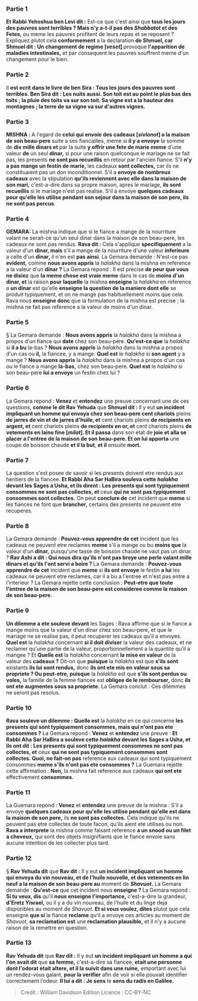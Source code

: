 
### Partie 1
<b>Et Rabbi Yehoshua ben Levi dit :</b> Est-ce que c'est ainsi que <b>tous les jours des pauvres sont terribles ? Mais n'y a-t-il pas des <i>Shabbatot</i> et des Fetes,</b> ou meme les pauvres profitent de leurs repas et se reposent ? Expliquez plutot cela <b>conformement</b> a la declaration <b>de Shmuel, car Shmuel dit : Un changement de regime [<i>veset</i>]</b> provoque <b>l'apparition de</b> <b>maladies intestinales,</b> et par consequent les pauvres souffrent meme d'un changement pour le bien.

### Partie 2
Il <b>est ecrit dans le livre de ben Sira : Tous les jours des pauvres sont terribles. Ben Sira dit : Les nuits aussi. Son toit est au point le plus bas des toits ; la pluie des toits va sur son toit. Sa vigne est a la hauteur des montagnes ; la terre de sa vigne va sur d'autres vignes.</b>

### Partie 3
<strong>MISHNA : </strong>A l'egard de <b>celui qui envoie des cadeaux [<i>sivlonot</i>] a la maison de son beau-pere</b> suite a ses fiancailles, meme si <b>il y a envoye</b> la somme de <b>dix mille dinars et</b> par la suite <b>y offrir une fete de marie meme</b> d'une valeur <b>de</b> un seul <b>dinar,</b> si pour une raison quelconque le mariage ne se fait pas, les presents <b>ne sont pas recueillis</b> en retour par l'ancien fiance. S'il <b>n'y a pas mange un festin de marie,</b> les cadeaux <b>sont collectes,</b> car ils ne constituaient pas un don inconditionnel. S'il a <b>envoye de nombreux cadeaux</b> avec la stipulation <b>qu'ils reviennent avec elle dans la maison de son mari,</b> c'est-a-dire dans sa propre maison, apres le mariage, <b>ils sont recueillis</b> si le mariage n'est pas realise. S'il a envoye <b>quelques cadeaux pour qu'elle les utilise pendant son sejour dans la maison de son pere, ils ne sont pas percus</b>.

### Partie 4
<strong>GEMARA:</strong> La mishna indique que si le fiance a mange de la nourriture valant ne serait-ce qu'un seul dinar dans la maison de son beau-pere, les cadeaux ne sont pas rendus. <b>Rava dit :</b> Cela s'applique <b>specifiquement</b> a la valeur d'un <b>dinar, mais</b> s'il a mange de la nourriture d'une valeur <b>inferieure</b> a celle d'un <b>dinar,</b> il n'en est <b>pas ainsi</b>. La Gemara demande : N'est-ce pas <b>evident,</b> comme <b>nous avons appris</b> la <i>halakha</i> dans la mishna en reference a la valeur d'un <b>dinar ?</b> La Gemara repond : Il est precise <b>de peur que vous ne disiez</b> que <b>la meme chose est vraie meme</b> dans le cas de <b>moins d'un dinar, et</b> la raison <b>pour laquelle</b> la mishna <b>enseigne</b> la <i>halakha</i> en reference a <b>un dinar</b> est qu'elle <b>enseigne la question de la maniere dont elle</b> se produit typiquement, et on ne mange pas habituellement moins que cela. Rava nous <b>enseigne donc</b> que la formulation de la mishna est precise ; la mishna ne fait pas reference a la valeur de moins d'un dinar.

### Partie 5
§ La Gemara demande : <b>Nous avons appris</b> la <i>halakha</i> dans la mishna a propos d'un fiance qui <b>date</b> chez son beau-pere. <b>Qu'est-ce que</b> la <i>halakha</i> si <b>il a bu</b> la-bas ? <b>Nous avons appris</b> la <i>halakha</i> dans la mishna a propos d'un cas ou <b>il,</b> la fiancee, y a mange. <b>Quel est</b> le <i>halakha</i> si <b>son agent</b> y a mange ? <b>Nous avons appris</b> la <i>halakha</i> dans la mishna a propos d'un cas ou le fiance a mange <b>la-bas,</b> chez son beau-pere. <b>Quel est</b> le <i>halakha</i> si son beau-pere <b>lui a envoye</b> un festin chez lui ?

### Partie 6
La Gemara repond : <b>Venez</b> et <b>entendez</b> une preuve concernant une de ces questions, <b>comme le dit Rav Yehuda</b> que <b>Shmuel dit : </b> Il y eut <b>un incident impliquant un homme qui envoya chez son beau-pere cent chariots</b> pleins <b>de jarres de vin et de jarres d'huile, et</b> cent chariots pleins <b>de recipients en argent, et</b> cent chariots pleins <b>de recipients en or, et</b> cent chariots pleins <b>de vetements en laine fine [<i>milat</i>]. Et il passa</b> dans son etat de <b>joie et alla se placer a l'entree de la maison de son beau-pere. Et on lui apporta</b> une coupe de boisson chaude</b> <b>et il la but</b>, <b>et il</b> ensuite <b>mort.</b>

### Partie 7
La question s'est posee de savoir si les presents doivent etre rendus aux heritiers de la fiancee. <b>Et Rabbi Aha Sar HaBira souleva cette <i>halakha</i> devant les Sages a Usha, et ils dirent : Les presents qui sont typiquement consommes ne sont pas collectes, et</b> ceux <b>qui ne sont pas typiquement consommes sont collectes.</b> On peut <b>conclure de</b> cet incident que <b>meme</b> si les fiances ne font que <b>brancher,</b> certains des presents ne peuvent etre recuperes.

### Partie 8
La Gemara demande : <b>Pouvez-vous apprendre de cet</b> incident que les cadeaux ne peuvent etre reclames <b>meme</b> s'il a mange ou bu <b>moins que</b> la valeur d'un <b>dinar,</b> puisqu'une tasse de boisson chaude ne vaut pas un dinar ? <b>Rav Ashi a dit : Qui nous dira qu'ils n'ont pas broye une perle valant mille dinars et qu'ils l'ont servi a boire ? </b> La Gemara demande : <b>Pouvez-vous apprendre de cet</b> incident que <b>meme</b> si <b>ils ont envoye</b> le festin <b>a lui</b> les cadeaux ne peuvent etre reclames, car il a bu a l'entree et n'est pas entre a l'interieur ? La Gemara rejette cette conclusion : <b>Peut-etre que toute l'entree de la maison de son beau-pere est consideree comme la maison de son beau-pere.</b>

### Partie 9
<b>Un dilemme a ete souleve devant</b> les Sages : Rava affirme que si le fiance a mange moins que la valeur d'un dinar chez son beau-pere, et que le mariage ne se realise pas, il peut recuperer les cadeaux qu'il a envoyes. <b>Quel est</b> la <i>halakha</i> concernant <b>si il doit diviser</b> la valeur des cadeaux, et ne reclamer qu'une partie de la valeur, proportionnellement a la quantite qu'il a mangee ? Et <b>Quelle est</b> la <i>halakha</i> concernant <b>la mise en valeur</b> de la valeur des <b>cadeaux ?</b> Dit-on que <b>puisque</b> la <i>halakha</i> est que <b>s'ils sont</b> existants <b>ils lui sont rendus,</b> donc <b>ils ont ete mis en valeur sous sa propriete ? Ou peut-etre, puisque</b> la <i>halakha</i> est que <b>s'ils sont perdus ou voles,</b> la famille de la femme fiancee est <b>obligee de le rembourser,</b> donc <b>ils ont ete augmentes sous sa propriete.</b> La Gemara conclut : Ces dilemmes ne seront pas resolus.

### Partie 10
<b>Rava souleve un dilemme : Quelle est</b> la <i>halakha</i> en ce qui concerne <b>les presents qui sont typiquement consommes, mais qui n'ont pas ete consommes ?</b> La Gemara repond : <b>Venez</b> et <b>entendez</b> une preuve : <b>Et Rabbi Aha Sar HaBira a souleve cette <i>halakha</i> devant les Sages a Usha, et ils ont dit : Les presents qui sont typiquement consommes ne sont pas collectes, et</b> ceux <b>qui ne sont pas typiquement consommes sont collectes. Quoi, ne fait-on pas</b> reference aux cadeaux qui sont typiquement consommes <b>meme s'ils n'ont pas ete consommes ?</b> La Guemara rejette cette affirmation : <b>Non,</b> la mishna fait reference aux cadeaux <b>qui ont ete</b> effectivement <b>consommes.</b>

### Partie 11
La Guemara repond : <b>Venez</b> et <b>entendez</b> une preuve de la mishna : S'il a envoye <b>quelques cadeaux pour qu'elle les utilise pendant qu'elle est dans la maison de son pere,</b> ils <b>ne sont pas collectes.</b> Cela indique qu'ils ne peuvent pas etre collectes de toute facon, qu'ils aient ete utilises ou non. <b>Rava a interprete</b> la mishna comme faisant reference <b>a un snood ou un filet a cheveux,</b> qui sont des objets insignifiants que le fiance envoie sans aucune intention de les collecter plus tard.

### Partie 12
§ <b>Rav Yehuda dit</b> que <b>Rav dit :</b> Il y eut <b>un incident impliquant un homme qui envoya du vin nouveau, et de l'huile nouvelle, et des vetements en lin neuf a la maison de son beau-pere au</b> moment de <b><i>Shavuot</i>.</b> La Gemara demande : <b>Qu'est-ce</b> que cet incident nous <b>enseigne ? </b> La Gemara repond : <b>Si tu veux, dis</b> qu'il <b>nous enseigne l'importance,</b> c'est-a-dire la grandeur, <b>d'Eretz Yisrael,</b> ou il y a du vin nouveau, de l'huile et du linge deja disponibles au moment de <i>Shavuot</i>. <b>Et si vous voulez, dites</b> plutot que cela enseigne <b>que si</b> le fiance <b>reclame</b> qu'il a envoye ces articles au moment de <i>Shavuot</i>, <b>sa reclamation est</b> une <b>reclamation plausible,</b> et il n'y a aucune raison de la remettre en question.

### Partie 13
<b>Rav Yehuda dit</b> que <b>Rav dit :</b> Il y eut <b>un incident impliquant un homme a qui l'on avait dit</b> que <b>sa femme,</b> c'est-a-dire sa fiancee, <b>etait une personne dont l'odorat etait altere, et il la suivit dans une ruine,</b> emportant avec lui un rendez-vous galant, <b>pour la verifier</b> afin de voir si elle pouvait identifier correctement l'odeur. <b>Il lui a dit : Je sens</b> le <b>sens du radis en Galilee.</b>

>Credit : William Davidson Edition
>Licence : CC-BY-NC